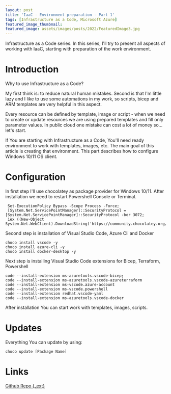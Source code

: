 ```yaml
---
layout: post
title: 'IaaC - Environment preparation - Part 1'
tags: [Infrastructure as a Code, Microsoft Azure]
featured_image_thumbnail: 
featured_image: assets/images/posts/2022/FeaturedImage3.jpg
---
```


Infrastructure as a Code series. In this series, I'll try to present all aspects of working with IaaC, starting with preparation of the work environment. 
<!--more-->

# Introduction

Why to use Infrastructure as a Code? 

My first think is: to reduce natural human mistakes. Second is that I'm little lazy and I like to use some automations in my work, so scripts, bicep and ARM templates are very helpful in this aspect. 

Every resource can be defined by template, image or script - when we need to create or update resources we are using prepared templates and fill only parameter values. 
In public cloud one mistake can cost a lot of money so... let's start.

If You are starting with Infrastructure as a Code, You'll need ready environment to work with templates, images, etc. 
The main goal of this article is creating that environment.
This part describes how to configure Windows 10/11 OS client.

# Configuration

In first step I'll use chocolatey as package provider for Windows 10/11. After installation we need to restart Powershell Console or Terminal.

```
 Set-ExecutionPolicy Bypass -Scope Process -Force; 
 [System.Net.ServicePointManager]::SecurityProtocol = [System.Net.ServicePointManager]::SecurityProtocol -bor 3072; 
 iex ((New-Object System.Net.WebClient).DownloadString('https://community.chocolatey.org/install.ps1')) 
```

Second step is installation of Visual Studio Code, Azure Cli and Docker

```
choco install vscode -y
choco install azure-cli -y
choco install docker-desktop -y
```

Next step is installing Visual Studio Code extensions for Bicep, Terraform, Powershell

```
code --install-extension ms-azuretools.vscode-bicep; 
code --install-extension ms-azuretools.vscode-azureterraform 
code --install-extension ms-vscode.azure-account 
code --install-extension ms-vscode.powershell 
code --install-extension redhat.vscode-yaml
code --install-extension ms-azuretools.vscode-docker 
```

After installation You can start work with templates, images, scripts.

# Updates

Everything You can update by using:

```
choco update [Package Name]
```

# Links

[Github Repo {_ext}](https://github.com/pchylak/inCloud.blog/blob/main/IaaC/WindowsEnvScript.md)